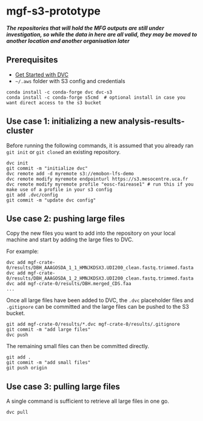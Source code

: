 # mgf-s3-prototype

***The repositories that will hold the MFG outputs are still under investigation, so while the data in here are all valid, they may be moved to another location and another organisation later***

## Prerequisites
- [Get Started with DVC](https://dvc.org/doc/start)
- `~/.aws` folder with S3 config and credentials
```
conda install -c conda-forge dvc dvc-s3
conda install -c conda-forge s5cmd  # optional install in case you want direct access to the s3 bucket
```
## Use case 1: initializing a new analysis-results-cluster
Before running the following commands, it is assumed that you already ran `git init` or `git clone`d an existing repository.

```
dvc init
git commit -m "initialize dvc"
dvc remote add -d myremote s3://emobon-lfs-demo
dvc remote modify myremote endpointurl https://s3.mesocentre.uca.fr
dvc remote modify myremote profile "eosc-fairease1" # run this if you make use of a profile in your s3 config
git add .dvc/config
git commit -m "update dvc config"
```

## Use case 2: pushing large files
Copy the new files you want to add into the repository on your local machine and start by adding the large files to DVC.

For example:

```
dvc add mgf-crate-0/results/DBH_AAAGOSDA_1_1_HMNJKDSX3.UDI200_clean.fastq.trimmed.fasta
dvc add mgf-crate-0/results/DBH_AAAGOSDA_1_2_HMNJKDSX3.UDI200_clean.fastq.trimmed.fasta
dvc add mgf-crate-0/results/DBH.merged_CDS.faa
...
```

Once all large files have been added to DVC, the `.dvc` placeholder files and `.gitignore` can be committed and the large files can be pushed to the S3 bucket.

```
git add mgf-crate-0/results/*.dvc mgf-crate-0/results/.gitignore
git commit -m "add large files"
dvc push
```

The remaining small files can then be committed directly.

```
git add .
git commit -m "add small files"
git push origin
```

## Use case 3: pulling large files
A single command is sufficient to retrieve all large files in one go.

```
dvc pull
```
